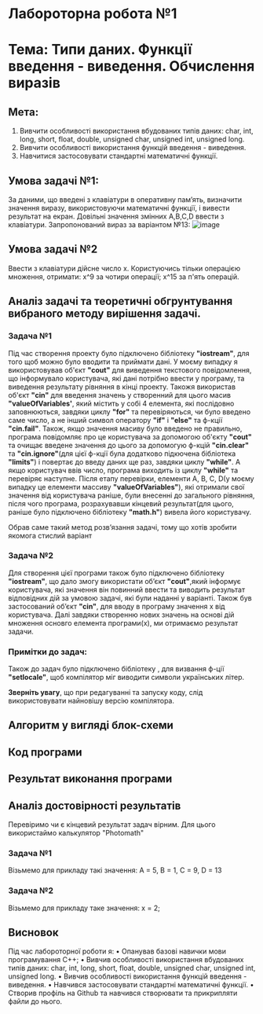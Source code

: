 # Лабороторна робота №1
# Тема: Типи даних. Функції введення - виведення. Обчислення виразів
## Мета: 
 1. Вивчити особливості використання  вбудованих типів даних: char,  int,  long, short, float, double, unsigned char, unsigned int, unsigned long.
 2. Вивчити особливості використання функцій введення - виведення.
 3. Навчитися застосовувати стандартні математичні функції.

## Умова задачі №1:
 За даними, що  введені з клавіатури в оперативну пам’ять, визначити значення  виразу, використовуючи математичні функції, і вивести результат на екран. Довільні значення змінних A,B,C,D ввести з клавіатури.
 Запропонований вираз за варіантом №13:
![image](https://github.com/user-attachments/assets/9df124cf-bfa6-4f31-83f1-3c9f1512ae17)
## Умова задачі №2
Ввести з клавіатури дійсне число x. Користуючись тільки операцією множення, отримати: x^9 за чотири операції; x^15 за п'ять операцій.

## Аналіз задачі та теоретичні обгрунтування вибраного методу вирішення задачі.
### Задача №1
Під час створення проекту було підключено бібліотеку **"iostream"**, для того щоб можно було вводити та приймати дані. У моєму випадку я використовував об'єкт **"cout"** для виведення текстового повідомлення, що інформувало  користувача, які дані потрібно ввести у програму, та виведення результату рівняння в кінці проекту. Такожя використав об'єкт **"cin"** для введення значень у створенний для цього масив **"valueOfVariables'**, який містить у собі 4 елемента, які послідовно заповнюються, завдяки циклу **"for"** та перевіряються, чи було введено саме число, а не інший символ оператору **"if"** i **"else"** та ф-кції **"cin.fail"**. Також, якщо значення масиву було введено не правильно, програма повідомляє про це користувача за допомогою об'єкту **"cout"** та очищає введене значення до цього за допомогую ф-кцій **"cin.clear"** та  **"cin.ignore"**(для цієї ф-кції була додатково підкючена бібліотека **"limits"**) і повертає до введу даних ще раз, завдяки циклу **"while"**. А якщо користувач ввів число, програма виходить із циклу **"while"** та перевіряє наступне. Після етапу перевірки, елементи A, B, C, D(у моєму випадку це елементи массиву **"valueOfVariables"**), які отримали свої значення від користувача раніше, були внесенні до загального рівняння, після чого програма, розрахувавши кінцевий результат(для цього, раніше було підключено бібліотеку **"math.h"**) вивела його користувачу.

Обрав саме такий метод розвʼязання задачі, тому що хотів зробити якомога стислий варіант
### Задача №2
Для створення цієї програми також було підключено бібліотеку **"iostream"**, що дало змогу використати обʼєкт **"cout"**,який інформує користувача, які значення він повинний ввести та виводить результат відповідних дій за умовою задачі, які були наданні у варіанті. Також був застосований обʼєкт **"cin"**, для вводу в програму значення х від користувача. Далі завдяки створенню нових значень на основі дій множення основго елемента програми(х), ми отримаємо результат задачи.

### Примітки до задач:
Також до задач було підключено бібліотеку <locale>, для визвання ф-ції **"setlocale"**, щоб компілятор міг виводити символи українських літер.

**Зверніть увагу**, що при редагуванні та запуску коду, слід використовувати найновішу версію компілятора.
## Алгоритм у вигляді блок-схеми


## Код програми


## Результат виконання програми


## Аналіз достовірності результатів
Перевіримо чи є кінцевий результат задач вірним. Для цього використаймо калькулятор "Photomath"
### Задача №1
Візьмемо для прикладу такі значення:
A = 5, B = 1, C = 9, D = 13

### Задача №2
Візьмемо для прикладу таке значення:
х = 2;


## Висновок
Під час лабороторної роботи я:
• Опанував базові навички мови програмування С++;
• Вивчив особливості використання  вбудованих типів даних: char,  int,  long, short, float, double, unsigned char, unsigned int, unsigned long.
• Вивчив особливості використання функцій введення - виведення.
• Навчився застосовувати стандартні математичні функції.
• Створив профіль на Github та навчився створювати та прикрипляти файли до нього.
